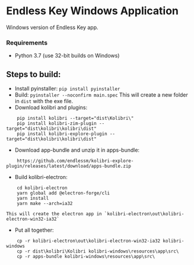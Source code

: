 # Endless Key Windows Application

Windows version of Endless Key app.

### Requirements

- Python 3.7 (use 32-bit builds on Windows)

## Steps to build:

 * Install pyinstaller: `pip install pyinstaller`
 * Build: `pyinstaller --noconfirm main.spec`
   This will create a new folder in `dist` with the exe file.
 * Download kolibri and plugins:
```
    pip install kolibri --target="dist\Kolibri\"
    pip install kolibri-zim-plugin --target="dist\kolibri\kolibri\dist"
    pip install kolibri-explore-plugin --target="dist\kolibri\kolibri\dist"
```
 * Download app-bundle and unzip it in apps-bundle:
```
    https://github.com/endlessm/kolibri-explore-plugin/releases/latest/download/apps-bundle.zip
```

 * Build kolibri-electron:
```
    cd kolibri-electron
    yarn global add @electron-forge/cli
    yarn install
    yarn make --arch=ia32
```
    This will create the electron app in `kolibri-electron\out\kolibri-electron-win32-ia32`

 * Put all together:
```
    cp -r kolibri-electron\out\kolibri-electron-win32-ia32 kolibri-windows
    cp -r dist\kolibri\Kolibri kolibri-windows\resources\app\src\
    cp -r apps-bundle kolibri-windows\resources\app\src\
```

